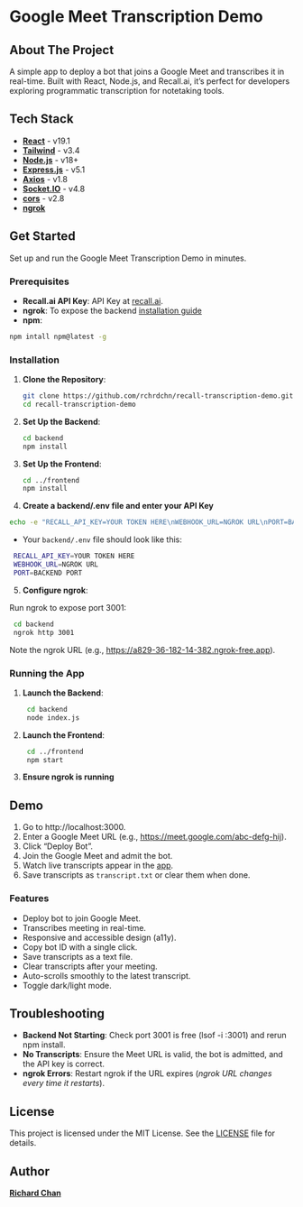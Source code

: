 # Google Meet Transcription Demo

## About The Project

A simple app to deploy a bot that joins a Google Meet and transcribes it in real-time. Built with React, Node.js, and Recall.ai, it’s perfect for developers exploring programmatic transcription for notetaking tools.

## Tech Stack
- [**React**](https://react.dev/) - v19.1
- [**Tailwind**](https://tailwindcss.com/) - v3.4
- [**Node.js**](https://nodejs.org) - v18+
- [**Express.js**](https://expressjs.com/) - v5.1
- [**Axios**](https://axios-http.com/) - v1.8
- [**Socket.IO**](https://socket.io/) - v4.8
- [**cors**](https://www.npmjs.com/package/cors) - v2.8
- [**ngrok**](https://ngrok.com)

## Get Started
Set up and run the Google Meet Transcription Demo in minutes.

### Prerequisites
- **Recall.ai API Key**: API Key at [recall.ai](https://recall.ai).
- **ngrok**: To expose the backend [installation guide](https://ngrok.com)
- **npm**:
```bash
npm intall npm@latest -g
```

### Installation

1. **Clone the Repository**:

   ```bash
   git clone https://github.com/rchrdchn/recall-transcription-demo.git
   cd recall-transcription-demo

2. **Set Up the Backend**:

   ```bash
   cd backend
   npm install

3. **Set Up the Frontend**:

   ```bash
   cd ../frontend
   npm install

4. **Create a backend/.env file and enter your API Key**

  ```bash
  echo -e "RECALL_API_KEY=YOUR TOKEN HERE\nWEBHOOK_URL=NGROK URL\nPORT=BACKEND PORT" > backend/.env
   ```

  - Your `backend/.env` file should look like this:

   ```bash
    RECALL_API_KEY=YOUR TOKEN HERE
    WEBHOOK_URL=NGROK URL
    PORT=BACKEND PORT
   ```

5. **Configure ngrok**:

  Run ngrok to expose port 3001:

   ```bash
    cd backend
    ngrok http 3001
   ```

  Note the ngrok URL (e.g., https://a829-36-182-14-382.ngrok-free.app).

### Running the App

1. **Launch the Backend**:

   ```bash
    cd backend
    node index.js
   ```

2. **Launch the Frontend**:

   ```bash
    cd ../frontend
    npm start
   ```

3. **Ensure ngrok is running**

## Demo

1. Go to http://localhost:3000.
2. Enter a Google Meet URL (e.g., https://meet.google.com/abc-defg-hij).
3. Click “Deploy Bot”.
4. Join the Google Meet and admit the bot.
5. Watch live transcripts appear in the [app](http://localhost:3000/).
6. Save transcripts as `transcript.txt` or clear them when done.

### Features

- Deploy bot to join Google Meet.
- Transcribes meeting in real-time.
- Responsive and accessible design (a11y).
- Copy bot ID with a single click.
- Save transcripts as a text file.
- Clear transcripts after your meeting.
- Auto-scrolls smoothly to the latest transcript.
- Toggle dark/light mode.

## Troubleshooting
- **Backend Not Starting**: Check port 3001 is free (lsof -i :3001) and rerun npm install.
- **No Transcripts**: Ensure the Meet URL is valid, the bot is admitted, and the API key is correct.
- **ngrok Errors**: Restart ngrok if the URL expires (_ngrok URL changes every time it restarts_).

## License
This project is licensed under the MIT License. See the [LICENSE](LICENSE) file for details.

## Author
[**Richard Chan**](middlekid.io)
